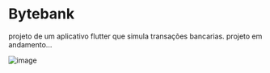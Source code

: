 # Bytebank
projeto de um aplicativo flutter que simula transações bancarias.
projeto em andamento...

![image](https://user-images.githubusercontent.com/63679873/160754170-b0a3d075-978c-49cd-a7a7-3295d9ef08cd.png)
